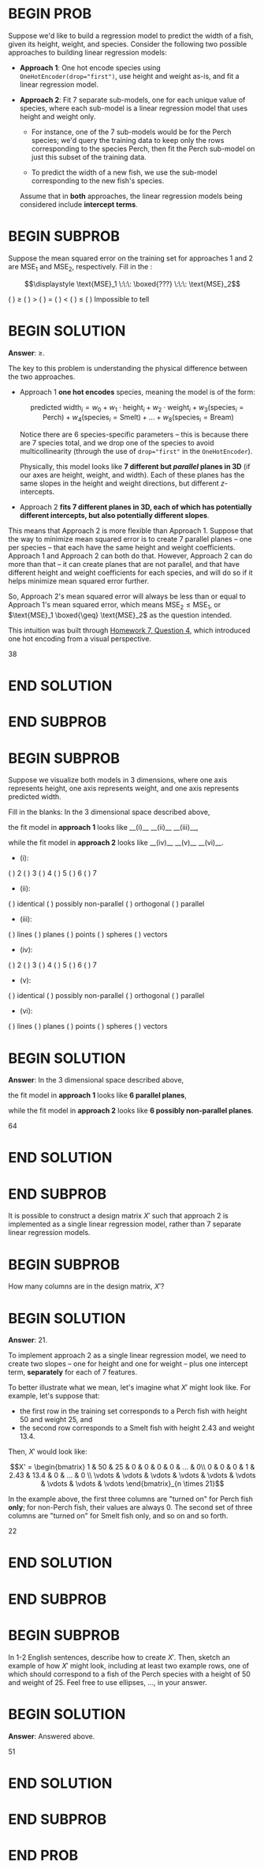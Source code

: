 # BEGIN PROB

Suppose we'd like to build a regression model to predict the width of a
fish, given its height, weight, and species. Consider the following two
possible approaches to building linear regression models:

-   **Approach 1**: One hot encode species using
    `OneHotEncoder(drop="first")`, use height and weight as-is, and fit
    a linear regression model.

-   **Approach 2**: Fit 7 separate sub-models, one for each unique value
    of species, where each sub-model is a linear regression model that
    uses height and weight only.

    -   For instance, one of the 7 sub-models would be for the Perch
        species; we'd query the training data to keep only the rows
        corresponding to the species Perch, then fit the Perch sub-model
        on just this subset of the training data.

    -   To predict the width of a new fish, we use the sub-model
        corresponding to the new fish's species.

    Assume that in **both** approaches, the linear regression models
    being considered include **intercept terms**.

# BEGIN SUBPROB

Suppose the mean squared error on the training set for approaches 1 and
2 are $\text{MSE}_1$ and $\text{MSE}_2$, respectively. Fill in the :

$$\displaystyle \text{MSE}_1 \:\:\: \boxed{???} \:\:\: \text{MSE}_2$$

( ) $\geq$
( ) $>$
( ) $=$
( ) $<$
( ) $\leq$
( ) Impossible to tell

# BEGIN SOLUTION

**Answer**: $\geq$.

The key to this problem is understanding the physical difference between the two approaches.

- Approach 1 **one hot encodes** species, meaning the model is of the form:

    $$
    \text{predicted width}_i = w_0 + w_1 \cdot \text{height}_i + w_2 \cdot \text{weight}_i + w_3 \left( \text{species}_i = {\text{Perch}} \right) + w_4 \left( \text{species}_i = {\text{Smelt}} \right) + ... + w_8 \left( \text{species}_i = {\text{Bream}} \right)
    $$

    Notice there are 6 species-specific parameters – this is because there are 7 species total, and we drop one of the species to avoid multicollinearity (through the use of `drop="first"` in the `OneHotEncoder`).
    
    Physically, this model looks like **7 different but _parallel_ planes in 3D** (if our axes are height, weight, and width). Each of these planes has the same slopes in the height and weight directions, but different $z$-intercepts.

- Approach 2 **fits 7 different planes in 3D, each of which has potentially different intercepts, but also potentially different slopes**.

This means that Approach 2 is more flexible than Approach 1. Suppose that the way to minimize mean squared error is to create 7 parallel planes – one per species – that each have the same height and weight coefficients. Approach 1 and Approach 2 can both do that. However, Approach 2 can do more than that – it can create planes that are not parallel, and that have different height and weight coefficients for each species, and will do so if it helps minimize mean squared error further.

So, Approach 2's mean squared error will always be less than or equal to Approach 1's mean squared error, which means $\text{MSE}_2 \leq \text{MSE}_1$, or $\text{MSE}_1 \boxed{\geq} \text{MSE}_2$ as the question intended.

This intuition was built through [Homework 7, Question 4](https://github.com/practicaldsc/sp25/blob/main/homeworks/hw07/hw07.ipynb), which introduced one hot encoding from a visual perspective.

<average>38</average>

# END SOLUTION

# END SUBPROB

# BEGIN SUBPROB

Suppose we visualize both models in 3 dimensions, where one axis
represents height, one axis represents weight, and one axis represents
predicted width.

Fill in the blanks: In the 3 dimensional space described above,

the fit model in **approach 1** looks like \_\_(i)\_\_ \_\_(ii)\_\_
\_\_(iii)\_\_,

while the fit model in **approach 2** looks like \_\_(iv)\_\_
\_\_(v)\_\_ \_\_(vi)\_\_.

- (i):

( ) 2
( ) 3
( ) 4
( ) 5
( ) 6
( ) 7

- (ii):

( ) identical
( ) possibly non-parallel
( ) orthogonal
( ) parallel

- (iii):

( ) lines
( ) planes
( ) points
( ) spheres
( ) vectors

- (iv):

( ) 2
( ) 3
( ) 4
( ) 5
( ) 6
( ) 7

- (v):

( ) identical
( ) possibly non-parallel
( ) orthogonal
( ) parallel

- (vi):

( ) lines
( ) planes
( ) points
( ) spheres
( ) vectors


# BEGIN SOLUTION

**Answer**: In the 3 dimensional space described above,

the fit model in **approach 1** looks like **6 parallel planes**,

while the fit model in **approach 2** looks like **6 possibly non-parallel planes**.

<average>64</average>

# END SOLUTION

# END SUBPROB

It is possible to construct a design matrix $X'$ such that approach 2 is
implemented as a single linear regression model, rather than 7 separate
linear regression models.

# BEGIN SUBPROB

How many columns are in the design matrix, $X'$?

# BEGIN SOLUTION

**Answer**: 21.

To implement approach 2 as a single linear regression model, we need to create two slopes – one for height and one for weight – plus one intercept term, **separately** for each of 7 features.

To better illustrate what we mean, let's imagine what $X'$ might look like. For example, let's suppose that:

- the first row in the training set corresponds to a Perch fish with height 50 and weight 25, and 
- the second row corresponds to a Smelt fish with height 2.43 and weight 13.4.

Then, $X'$ would look like:

$$X' = \begin{bmatrix} 1 & 50 & 25 & 0 & 0 & 0 & 0 & ... & 0\\ 0 & 0 & 0 & 1 & 2.43 & 13.4 & 0 & ... & 0 \\ \vdots & \vdots & \vdots & \vdots & \vdots & \vdots & \vdots & \vdots & \vdots \end{bmatrix}_{n \times 21}$$

In the example above, the first three columns are "turned on" for Perch fish **only**; for non-Perch fish, their values are always 0. The second set of three columns are "turned on" for Smelt fish only, and so on and so forth.

<average>22</average>

# END SOLUTION

# END SUBPROB

# BEGIN SUBPROB

In 1-2 English sentences, describe how to create $X'$. Then, sketch an
example of how $X'$ might look, including at least two example rows, one
of which should correspond to a fish of the Perch species with a height
of 50 and weight of 25. Feel free to use ellipses, \..., in your answer.

# BEGIN SOLUTION

**Answer**: Answered above.

<average>51</average>

# END SOLUTION

# END SUBPROB

# END PROB
